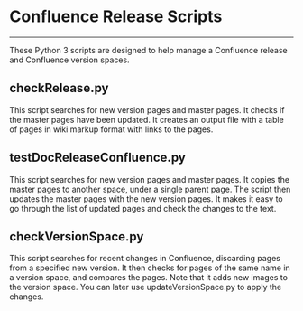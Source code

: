Confluence Release Scripts
==========================
--------------------------

These Python 3 scripts are designed to help manage a Confluence release and Confluence version spaces.

checkRelease.py
---------------
This script searches for new version pages and master pages. It checks if the master pages have been updated.
It creates an output file with a table of pages in wiki markup format with links to the pages.

testDocReleaseConfluence.py
---------------------------
This script searches for new version pages and master pages. It copies the master pages to another space, 
under a single parent page. The script then updates the master pages with the new version pages. 
It makes it easy to go through the list of updated pages and check the changes to the text.



checkVersionSpace.py
--------------------
This script searches for recent changes in Confluence, discarding pages from a specified new version. 
It then checks for pages of the same name in a version space, and compares the pages. 
Note that it adds new images to the version space. You can later use updateVersionSpace.py to apply the changes.
